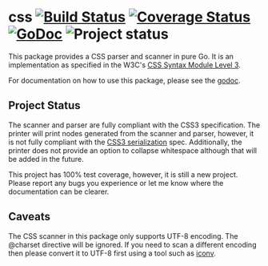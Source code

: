 css [![Build Status](https://drone.io/github.com/benbjohnson/css/status.png)](https://drone.io/github.com/benbjohnson/css/latest) [![Coverage Status](https://coveralls.io/repos/benbjohnson/css/badge.png?branch=master)](https://coveralls.io/r/benbjohnson/css?branch=master) [![GoDoc](https://godoc.org/github.com/benbjohnson/css?status.png)](https://godoc.org/github.com/benbjohnson/css) ![Project status](http://img.shields.io/status/alpha.png?color=red)
===

This package provides a CSS parser and scanner in pure Go. It is an
implementation as specified in the W3C's [CSS Syntax Module Level 3](css3-syntax).

For documentation on how to use this package, please see the [godoc][godoc].

[css3-syntax]: http://www.w3.org/TR/css3-syntax/
[godoc]: https://godoc.org/github.com/benbjohnson/css


## Project Status

The scanner and parser are fully compliant with the CSS3 specification.
The printer will print nodes generated from the scanner and parser, however,
it is not fully compliant with the [CSS3 serialization][serialization] spec.
Additionally, the printer does not provide an option to collapse whitespace
although that will be added in the future.

This project has 100% test coverage, however, it is still a new project.
Please report any bugs you experience or let me know where the documentation
can be clearer.

[serialization]: http://www.w3.org/TR/css3-syntax/#serialization


## Caveats

The CSS scanner in this package only supports UTF-8 encoding. The @charset
directive will be ignored. If you need to scan a different encoding then
please convert it to UTF-8 first using a tool such as [iconv][iconv].

[iconv]: http://en.wikipedia.org/wiki/Iconv
